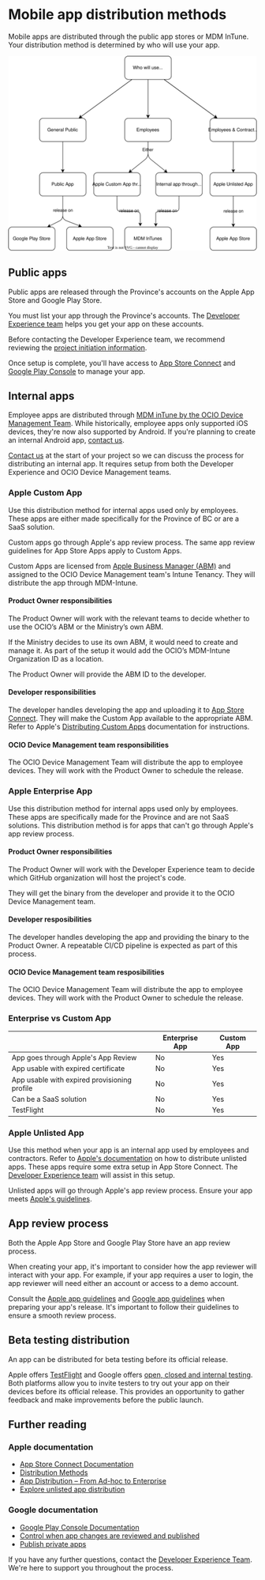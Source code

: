 # Mobile app distribution methods

Mobile apps are distributed through the public app stores or MDM InTune. Your distribution method is determined by who will use your app.

![Diagram of the various distribution methods. If the app is for the general public, it's distributed via the Apple App Store and Google Play Stores. If it's an app for Government employees, it's distributed via MDM inTunes. If it's an app for Employees and Contractors it is distributed as an unlisted app via the Apple App Store.](assets/distribution.drawio.svg)

## Public apps
Public apps are released through the Province's accounts on the Apple App Store and Google Play Store. 

You must list your app through the Province's accounts. The [Developer Experience team](contact.md) helps you get your app on these accounts.

Before contacting the Developer Experience team, we recommend reviewing the [project initiation information](getting_started.md).

Once setup is complete, you'll have access to [App Store Connect](https://appstoreconnect.apple.com) and [Google Play Console](https://play.google.com/console/about/) to manage your app.

## Internal apps
Employee apps are distributed through [MDM inTune by the OCIO Device Management Team](https://citz.sp.gov.bc.ca/sites/ES/DS/MDAS/Docs/SitePages/Home.aspx). While historically, employee apps only supported iOS devices, they're now also supported by Android. If you're planning to create an internal Android app, [contact us](contact.md). 

[Contact us](contact.md) at the start of your project so we can discuss the process for distributing an internal app. It requires setup from both the Developer Experience and OCIO Device Management teams.

### Apple Custom App 

Use this distribution method for internal apps used only by employees. These apps are either made specifically for the Province of BC or are a SaaS solution. 

Custom apps go through Apple's app review process. The same app review guidelines for App Store Apps apply to Custom Apps.

Custom Apps are licensed from [Apple Business Manager (ABM)](https://support.apple.com/en-ca/guide/apple-business-manager/welcome/web) and assigned to the OCIO Device Management team's Intune Tenancy. They will distribute the app through MDM-Intune. 

#### Product Owner responsibilities

The Product Owner will work with the relevant teams to decide whether to use the OCIO’s ABM or the Ministry’s own ABM.

If the Ministry decides to use its own ABM, it would need to create and manage it. As part of the setup it would add the OCIO’s MDM-Intune Organization ID as a location.

The Product Owner will provide the ABM ID to the developer.


#### Developer responsibilities

The developer handles developing the app and uploading it to [App Store Connect](https://appstoreconnect.apple.com). They will make the Custom App available to the appropriate ABM. Refer to Apple's [Distributing Custom Apps](https://developer.apple.com/custom-apps/) documentation for  instructions.


#### OCIO Device Management team responsibilities

The OCIO Device Management Team will distribute the app to employee devices. They will work with the Product Owner to schedule the release.


### Apple Enterprise App

Use this distribution method for internal apps used only by employees. These apps are specifically made for the Province and are not SaaS solutions. This distribution method is for apps that can't go through Apple's app review process.


#### Product Owner responsibilities

The Product Owner will work with the Developer Experience team to decide which GitHub organization will host the project's code.

They will get the binary from the developer and provide it to the OCIO Device Management team.

#### Developer resposibilities

The developer handles developing the app and providing the binary to the Product Owner. A repeatable CI/CD pipeline is expected as part of this process.


#### OCIO Device Management team resposibilities

The OCIO Device Management Team will distribute the app to employee devices. They will work with the Product Owner to schedule the release.

### Enterprise vs Custom App

|    | Enterprise  App | Custom App |
| -- | --------------- | ---------- |
| App goes through Apple's App Review | No | Yes |
| App usable with expired certificate |  No |  Yes | 
| App usable with expired provisioning profile |  No |  Yes | 
| Can be a SaaS solution | No | Yes |
| TestFlight | No | Yes |


### Apple Unlisted App

Use this method when your app is an internal app used by employees and contractors. Refer to [Apple's documentation](https://developer.apple.com/support/unlisted-app-distribution/) on how to distribute unlisted apps. These apps require some extra setup in App Store Connect. The [Developer Experience team](contact.md) will assist in this setup.

Unlisted apps will go through Apple's app review process. Ensure your app meets [Apple's guidelines](https://developer.apple.com/app-store/review/).

## App review process
Both the Apple App Store and Google Play Store have an app review process. 

When creating your app, it's important to consider how the app reviewer will interact with your app. For example, if your app requires a user to login, the app reviewer will need either an account or access to a demo account. 

Consult the [Apple app guidelines](https://developer.apple.com/app-store/review/) and [Google app guidelines](https://support.google.com/googleplay/android-developer/answer/9859455?hl=en&ref_topic=7072031&sjid=10634496881788336983-NA) when preparing your app's release. It's important to follow their guidelines to ensure a smooth review process.



## Beta testing distribution

An app can be distributed for beta testing before its official release. 

Apple offers [TestFlight](https://developer.apple.com/testflight/) and Google offers [open, closed and internal testing](https://support.google.com/googleplay/android-developer/answer/9845334?_ga=2.46417955.584331364.1687196439-22968901.1675209271&_gac=1.16068354.1687196439.EAIaIQobChMImu70vvDP_wIV4w6tBh0qkAu2EAAYASAAEgIVwvD_BwE). Both platforms allow you to invite testers to try out your app on their devices before its official release. This provides an opportunity to gather feedback and make improvements before the public launch.


## Further reading

### Apple documentation
* [App Store Connect Documentation](https://developer.apple.com/help/app-store-connect/)
* [Distribution Methods](https://developer.apple.com/help/app-store-connect/manage-your-apps-availability/set-distribution-methods)
* [App Distribution – From Ad-hoc to Enterprise](https://developer.apple.com/videos/play/wwdc2019/304/)
* [Explore unlisted app distribution](https://developer.apple.com/videos/play/tech-talks/10892/)

### Google documentation

* [Google Play Console Documentation](https://support.google.com/googleplay/android-developer/?hl=en&sjid=10634496881788336983-NA#topic=7071529)
* [Control when app changes are reviewed and published](https://support.google.com/googleplay/android-developer/answer/9859654?hl=en&ref_topic=7072031&sjid=10634496881788336983-NA)
* [Publish private apps](https://support.google.com/googleplay/work/answer/6145139?sjid=10634496881788336983-NA)


If you have any further questions, contact the [Developer Experience Team](contact.md). We're here to support you throughout the process.